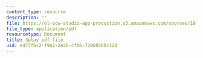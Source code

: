 ```yaml
---
content_type: resource
description: ''
file: https://ol-ocw-studio-app-production.s3.amazonaws.com/courses/18-085-computational-science-and-engineering-i-fall-2008/e477fbc2f9a22e26cf0672060560c124_a6sPpQXST5E.pdf
file_type: application/pdf
resourcetype: Document
title: 3play pdf file
uid: e477fbc2-f9a2-2e26-cf06-72060560c124
---
```

